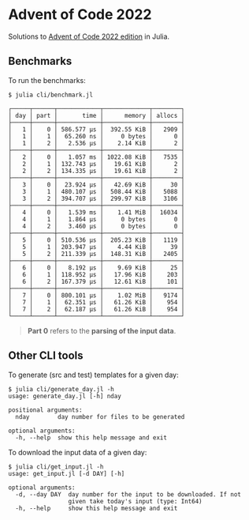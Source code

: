 # Advent of Code 2022

Solutions to [Advent of Code 2022 edition](https://adventofcode.com/2022) in Julia.

## Benchmarks

To run the benchmarks:

    $ julia cli/benchmark.jl

```
┌─────┬──────┬────────────┬─────────────┬────────┐
│ day │ part │       time │      memory │ allocs │
├─────┼──────┼────────────┼─────────────┼────────┤
│   1 │    0 │ 586.577 μs │  392.55 KiB │   2909 │
│   1 │    1 │  65.260 ns │     0 bytes │      0 │
│   1 │    2 │   2.536 μs │    2.14 KiB │      2 │
├─────┼──────┼────────────┼─────────────┼────────┤
│   2 │    0 │   1.057 ms │ 1022.08 KiB │   7535 │
│   2 │    1 │ 132.743 μs │   19.61 KiB │      2 │
│   2 │    2 │ 134.335 μs │   19.61 KiB │      2 │
├─────┼──────┼────────────┼─────────────┼────────┤
│   3 │    0 │  23.924 μs │   42.69 KiB │     30 │
│   3 │    1 │ 480.107 μs │  508.44 KiB │   5088 │
│   3 │    2 │ 394.707 μs │  299.97 KiB │   3106 │
├─────┼──────┼────────────┼─────────────┼────────┤
│   4 │    0 │   1.539 ms │    1.41 MiB │  16034 │
│   4 │    1 │   1.864 μs │     0 bytes │      0 │
│   4 │    2 │   3.460 μs │     0 bytes │      0 │
├─────┼──────┼────────────┼─────────────┼────────┤
│   5 │    0 │ 510.536 μs │  205.23 KiB │   1119 │
│   5 │    1 │ 203.947 μs │    4.44 KiB │     39 │
│   5 │    2 │ 211.339 μs │  148.31 KiB │   2405 │
├─────┼──────┼────────────┼─────────────┼────────┤
│   6 │    0 │   8.192 μs │    9.69 KiB │     25 │
│   6 │    1 │ 118.952 μs │   17.96 KiB │    203 │
│   6 │    2 │ 167.379 μs │   12.61 KiB │    101 │
├─────┼──────┼────────────┼─────────────┼────────┤
│   7 │    0 │ 800.101 μs │    1.02 MiB │   9174 │
│   7 │    1 │  62.351 μs │   61.26 KiB │    954 │
│   7 │    2 │  62.187 μs │   61.26 KiB │    954 │
└─────┴──────┴────────────┴─────────────┴────────┘

```

> **Part 0** refers to the **parsing of the input data**.

## Other CLI tools

To generate (src and test) templates for a given day:
```
$ julia cli/generate_day.jl -h
usage: generate_day.jl [-h] nday

positional arguments:
  nday        day number for files to be generated

optional arguments:
  -h, --help  show this help message and exit
```

To download the input data of a given day:
```
$ julia cli/get_input.jl -h
usage: get_input.jl [-d DAY] [-h]

optional arguments:
  -d, --day DAY  day number for the input to be downloaded. If not
                 given take today's input (type: Int64)
  -h, --help     show this help message and exit
```
